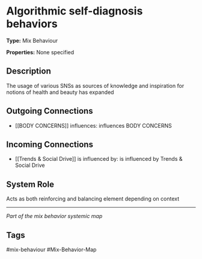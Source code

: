 # Algorithmic self-diagnosis behaviors

**Type:** Mix Behaviour

**Properties:** None specified

## Description
The usage of various SNSs as sources of knowledge and inspiration for notions of health and beauty has expanded

## Outgoing Connections
- [[BODY CONCERNS]] influences: influences BODY CONCERNS

## Incoming Connections
- [[Trends & Social Drive]] is influenced by: is influenced by Trends & Social Drive

## System Role
Acts as both reinforcing and balancing element depending on context

---
*Part of the mix behavior systemic map*

## Tags
#mix-behaviour #Mix-Behavior-Map
